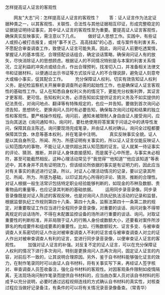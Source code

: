 怎样提高证人证言的客观性











　　网友"大志"问：怎样提高证人证言的客观性？
　　答：证人证言作为法定证据种类之一，以其客观性、关联性、合法性与其他证据相互印证，形成完整稳定的证据链证明待证事实，其中证人证言的客观性至为重要。要提高证人证言客观性，确保真实反映事实，需注意以下几点。
　　做好证人思想工作。实践中，有些证人或担心被打击报复，或持"事不关己、高高挂起"的心态，或与案件有利害关系，不愿配合审查调查工作，致使证人证言可能失真。因此，询问证人前要吃透案情，掌握证人的基本情况，合理搭配谈话组合，确定谈话策略，确保询问证人有的放矢，尽快消除证人的思想顾虑。根据证人的不同情况特别是与本案的利害关系情况，立足利益的冲突点或结合点，作出合理预判，找准切入口，并准备相关法律文书和证据材料，以便通过出示书证等方式驳斥证人的不合理说辞，避免证人刻意夸大或缩小事实，促其配合工作。
　　充分保障证人权利。切实有效告知证人权利义务，是纪检监察机关开展审查调查所必需的起始性工作，也是确保证人证言客观性的基础性工作。证人在知悉自身权利义务的情况下，更能充分权衡利弊，其证言才更客观、更可信。告知权利义务，必须告知如实提供证言的义务及不如实提供的纪法责任，对询问地点、翻译等有特殊规定的，也应一并告知。要做到首次询问必须告知，思想转化、更换询问人员时有必要告知，确保每次询问过程和结果的独立性和客观性。要严格操作规程。询问前，通知未被限制人身自由证人接受询问，应当向其送达《询问通知书》。询问时，要杜绝使用将答案寓于问话之中的诱导性发问，保障其自主陈述。询问要现场完成笔录，并由证人核对确认。询问全过程都要保障其饮食、休息等基本权利，并在笔录中注明。
　　真实反映事实全貌。证人是以其自身所见、所闻、所为、所感证明有关事实的，所以证人证言仅能反映证人认知范围内的事物，不能让证人提供超出其认知范围的证言。证人就某一待证事实的评论、猜测、推断，并非证人身体直接感知，而是属于心中所思，与事实未必相符，甚至可能截然相反。这种心理活动常见于"我觉得""他知道""他应该知道"等表述中，其本身并不具有证明效力，但该结论所依据的事实是有证明力的，因此应当对有关事实的表述进行记录。所以，对证人心理活动情况的记录，要以记录其所见、所闻、所为、所感为基础，以印证其内心所得的评论、猜测、推断的合理性。对证人根据一般生活常识包括特定职业经验能够判断的，如现金的币种及数额、贵重物品的重量等，也应记录其判断的基础依据。
　　运用同步录音录像。同步录音录像既是对证人陈述的客观反映，也是对询问人员执纪执法活动的记录和监督。根据监督执纪工作规则第四十八条、第四十九条，监察法第四十一条第二款的规定，对重要取证工作应当进行全程同步录音录像，对重要的谈话、询问对象不得带离规定的谈话场所，不得在未配置监控设备的场所进行重要的谈话、询问。对取证重要性的判断标准，并非局限于证人的行贿人身份或数额大小，还要看对案件所涉罪名的构成要件和组成要素的重要性。比如，行贿数额较大、证言多变、与被审查调查人关系密切的证人作出对被审查调查人不利的证言或与被审查调查人对立的证人作出对被审查调查人有利的证言，宜进行同步录音录像，以便审查证人证言的客观性。
　　加强对证人证言的补强。对反复不定的证人证言，可以在充分保障证人权利的情况下进行多次询问，特别是更换询问人员再次询问，固定证人证言的内容，对前后不一致的，让其说明合理原因。另外，鉴于自书材料能够强化证言的效力，在制作笔录同时可以由证人自书材料，将有关事实写下来，再经证人签字核对、审查调查人员签收备注，强化自书材料的客观性。对因客观条件限制如疫情隔离，无法现场询问制作笔录而提供自书材料的，应当由办案人员对该自书材料的形成予以充分说明，必要时通过远程视频连线的方式确认自书材料的真实性，对核查过程应当做好记录备注，有条件的可以将有关情况录音录像备查。（常青华）
